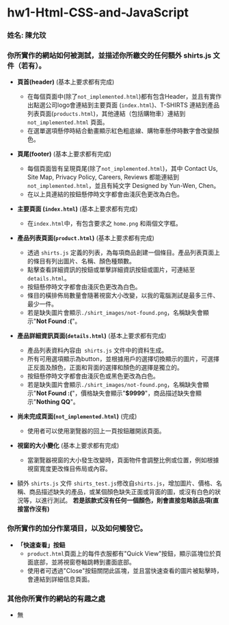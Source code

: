 # hw1-Html-CSS-and-JavaScript

### 姓名: 陳允玟
### 你所實作的網站如何被測試，並描述你所繳交的任何額外 shirts.js 文件（若有）。
- **頁首(header)** (基本上要求都有完成)
    - 在每個頁面中(除了`not_implemented.html`)都有包含Header，並且有實作出點選公司logo會連結到主要頁面 (`index.html`)、T-SHIRTS 連結到產品列表頁面(`products.html`)，其他連結（包括購物車）連結到 `not_implemented.html` 頁面。
    - 在選單選項懸停時結合動畫顯示紅色粗底線、購物車懸停時數字會改變顏色。
- **頁尾(footer)** (基本上要求都有完成)
    - 每個頁面皆有呈現頁尾(除了`not_implemented.html`)，其中 Contact Us, Site Map, Privacy Policy, Careers, Reviews 都能連結到 `not_implemented.html`，並且有純文字 Designed by Yun-Wen, Chen。
    - 在以上具連結的按鈕懸停時文字都會由淺灰色更改為白色。

- **主要頁面 (`index.html`)** (基本上要求都有完成)
    - 在`index.html`中，有包含要求之 `home.png` 和兩個文字框。
    
- **產品列表頁面(`product.html`)** (基本上要求都有完成)
    - 透過 `shirts.js` 定義的列表，為每項商品創建一個條目。產品列表頁面上的條目有列出圖片、名稱、顏色種類數。
    - 點擊查看詳細資訊的按鈕或單擊詳細資訊按鈕或圖片，可連結至`details.html`。
    - 按鈕懸停時文字都會由淺灰色更改為白色。
    - 條目的橫排佈局數量會隨著視窗大小改變，以我的電腦測試是最多三件、最少一件。
    - 若是缺失圖片會顯示`./shirt_images/not-found.png`，名稱缺失會顯示"**Not Found :(**"。
    
    
- **產品詳細資訊頁面(`details.html`)** (基本上要求都有完成)
    - 產品列表資料內容由` shirts.js` 文件中的資料生成。
    - 所有可用選項顯示為button，並根據用戶的選擇切換顯示的圖片，可選擇正反面及顏色，正面和背面的選擇和顏色的選擇是獨立的。
    - 按鈕懸停時文字都會由淺灰色或黑色更改為白色。
    - 若是缺失圖片會顯示`./shirt_images/not-found.png`，名稱缺失會顯示"**Not Found :(**"，價格缺失會顯示"**$9999**"，商品描述缺失會顯示"**Nothing QQ**"。
    
- **尚未完成頁面(`not_implemented.html`)** (完成)
    - 使用者可以使用瀏覽器的回上一頁按鈕離開該頁面。

- **視窗的大小變化** (基本上要求都有完成)
    - 當瀏覽器視窗的大小發生改變時，頁面物件會調整比例或位置，例如根據視窗寬度更改條目佈局或內容。
 
- 額外 `shirts.js` 文件
    `shirts_test.js`修改自`shirts.js`，增加圖片、價格、名稱、商品描述缺失的產品，或某個顏色缺失正面或背面的圖，或沒有白色的狀況等，以進行測試。
    **若是該款式沒有任何一個顏色，則會直接忽略該品項(直接當作沒有)**
### 你所實作的加分作業項目，以及如何觸發它。
- **「快速查看」按鈕**
    - `product.html`頁面上的每件衣服都有"Quick View"按鈕，顯示區塊位於頁面底部，並將視窗卷軸跳轉到畫面底部。
    - 使用者可透過"Close"按鈕關閉此區塊，並且當快速查看的圖片被點擊時，會連結到詳細信息頁面。
    
### 其他你所實作的網站的有趣之處
- 無